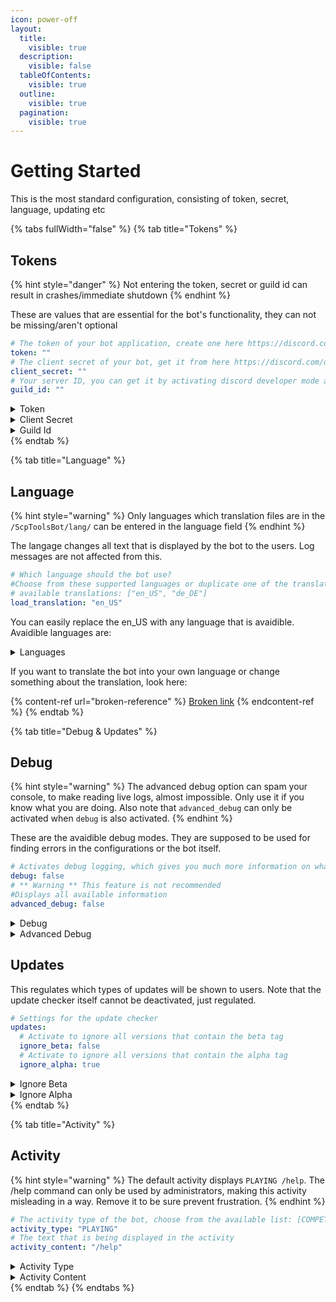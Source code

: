 ```yaml
---
icon: power-off
layout:
  title:
    visible: true
  description:
    visible: false
  tableOfContents:
    visible: true
  outline:
    visible: true
  pagination:
    visible: true
---
```


# Getting Started

This is the most standard configuration, consisting of token, secret, language, updating etc

{% tabs fullWidth="false" %}
{% tab title="Tokens" %}
## Tokens

{% hint style="danger" %}
Not entering the token, secret or guild id can result in crashes/immediate shutdown
{% endhint %}

These are values that are essential for the bot's functionality, they can not be missing/aren't optional

```yaml
# The token of your bot application, create one here https://discord.com/developers/
token: ""
# The client secret of your bot, get it from here https://discord.com/developers/ under OAuth section
client_secret: ""
# Your server ID, you can get it by activating discord developer mode and right-clicking your server
guild_id: ""
```

<details>

<summary>Token</summary>

The discord bot token can be found on the [discord developer portal](https://discord.com/developers/applications) after creating a new application. For a detailed guide on the creation of a discord app, [look here](https://discord.com/developers/docs/quick-start/getting-started). Search for it in the bot section.

</details>

<details>

<summary>Client Secret</summary>

The client secret can be found on the [discord developer portal](https://discord.com/developers/applications) after creating a new application. For a detailed guide on the creation of a discord app, [look here](https://discord.com/developers/docs/quick-start/getting-started). Search for it in the OAuth section.

</details>

<details>

<summary>Guild Id</summary>

The guild id is the Id of your discord server. You can copy it after activating discords developer mode:

1. Head to the Settings
2. Go to the Advanced section
3. Activate "Developer Mode"
4. `Right-Click` your Server and click on `copy guild id`

</details>
{% endtab %}

{% tab title="Language" %}
## Language

{% hint style="warning" %}
Only languages which translation files are in the `/ScpToolsBot/lang/` can be entered in the language field
{% endhint %}

The langage changes all text that is displayed by the bot to the users. Log messages are not affected from this.

```yaml
# Which language should the bot use?
#Choose from these supported languages or duplicate one of the translation files and change it yourself
# available translations: ["en_US", "de_DE"]
load_translation: "en_US"
```

You can easily replace the en\_US with any language that is avaidible. Avaidible languages are:

<details>

<summary>Languages</summary>

* `en_US` - (US) English version of the bot
* `de_DE` - (DE) German version of the bot

</details>

If you want to translate the bot into your own language or change something about the translation, look here:

{% content-ref url="broken-reference" %}
[Broken link](broken-reference)
{% endcontent-ref %}
{% endtab %}

{% tab title="Debug & Updates" %}
## Debug

{% hint style="warning" %}
The advanced debug option can spam your console, to make reading live logs, almost impossible. Only use it if you know what you are doing. Also note that `advanced_debug` can only be activated when `debug` is also activated.
{% endhint %}

These are the avaidible debug modes. They are supposed to be used for finding errors in the configurations or the bot itself.

```yaml
# Activates debug logging, which gives you much more information on what the bot is doing.
debug: false
# ** Warning ** This feature is not recommended
#Displays all available information
advanced_debug: false
```

<details>

<summary>Debug</summary>

This shown so called `DEBUG` logs. They contain some additional information about the bot's processes and running tasks.

</details>

<details>

<summary>Advanced Debug</summary>

This shows so called `TRACER` logs. They contain all information about the bot's processes and running tasks.

</details>

## Updates

This regulates which types of updates will be shown to users. Note that the update checker itself cannot be deactivated, just regulated.

```yaml
# Settings for the update checker
updates:
  # Activate to ignore all versions that contain the beta tag
  ignore_beta: false
  # Activate to ignore all versions that contain the alpha tag
  ignore_alpha: true
```

<details>

<summary>Ignore Beta</summary>

All updates that have `beta` in their tag will be ignored by the update checker and not be shown in the console

</details>

<details>

<summary>Ignore Alpha</summary>

All updates that have `alpha` in their tag will be ignored by the update checker and not be shown in the console

</details>
{% endtab %}

{% tab title="Activity" %}
## Activity

{% hint style="warning" %}
The default activity displays `PLAYING /help`. The /help command can only be used by administrators, making this activity misleading in a way. Remove it to be sure prevent frustration.
{% endhint %}

```yaml
# The activity type of the bot, choose from the available list: [COMPETING, CUSTOM_STATUS, LISTENING, PLAYING, WATCHING]
activity_type: "PLAYING"
# The text that is being displayed in the activity
activity_content: "/help"
```

<details>

<summary>Activity Type</summary>

The activity type, is the type of display that will be used, e.g. `PLAYING`. Avaidible activity types are:

`COMPETING`; `CUSTOM_STATUS`, `LISTENING`, `PLAYING` and `WATCHING`

</details>

<details>

<summary>Activity Content</summary>

{% hint style="danger" %}
Leaving this field empty, will result in a crash
{% endhint %}

The activity content is the text that will be displayed next to the activity type.

</details>
{% endtab %}
{% endtabs %}

